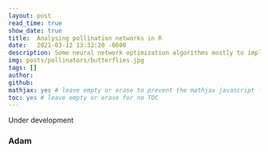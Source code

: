 ```yaml
---
layout: post
read_time: true
show_date: true
title:  Analysing pollination networks in R
date:   2021-03-12 13:32:20 -0600
description: Some neural network optimization algorithms mostly to implement momentum when doing back propagation.
img: posts/pollinators/butterflies.jpg
tags: []
author: 
github: 
mathjax: yes # leave empty or erase to prevent the mathjax javascript from loading
toc: yes # leave empty or erase for no TOC
---
```

Under development

### Adam

